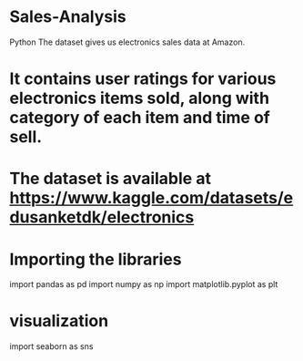 # Sales-Analysis
Python 
The dataset gives us electronics sales data at Amazon. 

# It contains user ratings for various electronics items sold, along with category of each item and time of sell.

# The dataset is available at https://www.kaggle.com/datasets/edusanketdk/electronics

# Importing the libraries

import pandas as pd
import numpy as np
import matplotlib.pyplot as plt

# visualization

import seaborn as sns
